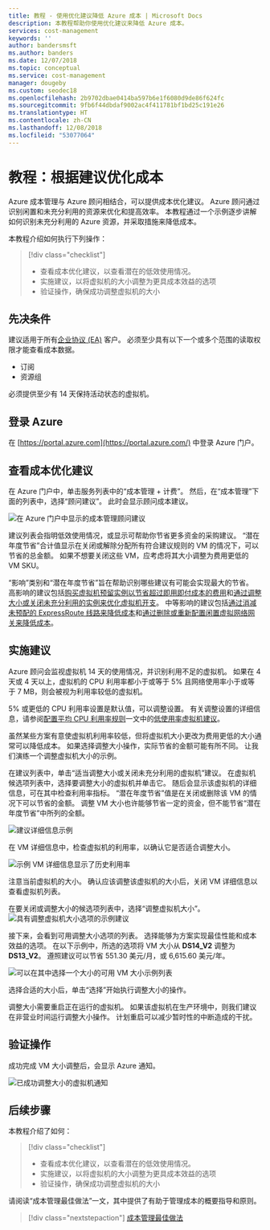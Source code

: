 ```yaml
---
title: 教程 - 使用优化建议降低 Azure 成本 | Microsoft Docs
description: 本教程帮助你使用优化建议来降低 Azure 成本。
services: cost-management
keywords: ''
author: bandersmsft
ms.author: banders
ms.date: 12/07/2018
ms.topic: conceptual
ms.service: cost-management
manager: dougeby
ms.custom: seodec18
ms.openlocfilehash: 2b9702dbae0414ba597b6e1f6080d9de86f624fc
ms.sourcegitcommit: 9fb6f44dbdaf9002ac4f411781bf1bd25c191e26
ms.translationtype: HT
ms.contentlocale: zh-CN
ms.lasthandoff: 12/08/2018
ms.locfileid: "53077064"
---
```

# <a name="tutorial-optimize-costs-from-recommendations"></a>教程：根据建议优化成本

Azure 成本管理与 Azure 顾问相结合，可以提供成本优化建议。 Azure 顾问通过识别闲置和未充分利用的资源来优化和提高效率。 本教程通过一个示例逐步讲解如何识别未充分利用的 Azure 资源，并采取措施来降低成本。

本教程介绍如何执行下列操作：

> [!div class="checklist"]
> * 查看成本优化建议，以查看潜在的低效使用情况。
> * 实施建议，以将虚拟机的大小调整为更具成本效益的选项
> * 验证操作，确保成功调整虚拟机的大小

## <a name="prerequisites"></a>先决条件
建议适用于所有[企业协议 (EA)](https://azure.microsoft.com/pricing/enterprise-agreement/) 客户。 必须至少具有以下一个或多个范围的读取权限才能查看成本数据。

- 订阅
- 资源组

必须提供至少有 14 天保持活动状态的虚拟机。

## <a name="sign-in-to-azure"></a>登录 Azure
在 [https://portal.azure.com](https://portal.azure.com/) 中登录 Azure 门户。

## <a name="view-cost-optimization-recommendations"></a>查看成本优化建议

在 Azure 门户中，单击服务列表中的“成本管理 + 计费”。 然后，在“成本管理”下面的列表中，选择“顾问建议”。 此时会显示顾问成本建议。

![在 Azure 门户中显示的成本管理顾问建议](./media/tutorial-acm-opt-recommendations/advisor-recommendations.png)

建议列表会指明低效使用情况，或显示可帮助你节省更多资金的采购建议。 “潜在年度节省”合计值显示在关闭或解除分配所有符合建议规则的 VM 的情况下，可以节省的总金额。 如果不想要关闭这些 VM，应考虑将其大小调整为费用更低的 VM SKU。

“影响”类别和“潜在年度节省”旨在帮助识别哪些建议有可能会实现最大的节省。 高影响的建议包括[购买虚拟机预留实例以节省超过即用即付成本的费用](../advisor/advisor-cost-recommendations.md#buy-reserved-virtual-machine-instances-to-save-money-over-pay-as-you-go-costs)和[通过调整大小或关闭未充分利用的实例来优化虚拟机开支](../advisor/advisor-cost-recommendations.md#optimize-virtual-machine-spend-by-resizing-or-shutting-down-underutilized-instances)。 中等影响的建议包括[通过消减未预配的 ExpressRoute 线路来降低成本](../advisor/advisor-cost-recommendations.md#reduce-costs-by-eliminating-unprovisioned-expressroute-circuits)和[通过删除或重新配置闲置虚拟网络网关来降低成本](../advisor/advisor-cost-recommendations.md#reduce-costs-by-deleting-or-reconfiguring-idle-virtual-network-gateways)。

## <a name="act-on-a-recommendation"></a>实施建议

Azure 顾问会监视虚拟机 14 天的使用情况，并识别利用不足的虚拟机。 如果在 4 天或 4 天以上，虚拟机的 CPU 利用率都小于或等于 5% 且网络使用率小于或等于 7 MB，则会被视为利用率较低的虚拟机。

5% 或更低的 CPU 利用率设置是默认值，可以调整设置。 有关调整设置的详细信息，请参阅[配置平均 CPU 利用率规则](../advisor/advisor-get-started.md#configure-the-average-cpu-utilization-rule-for-the-low-usage-virtual-machine-recommendation)一文中的[低使用率虚拟机建议](../advisor/advisor-get-started.md#configure-the-average-cpu-utilization-rule-for-the-low-usage-virtual-machine-recommendation)。

虽然某些方案有意使虚拟机利用率较低，但将虚拟机大小更改为费用更低的大小通常可以降低成本。 如果选择调整大小操作，实际节省的金额可能有所不同。 让我们演练一个调整虚拟机大小的示例。

在建议列表中，单击“适当调整大小或关闭未充分利用的虚拟机”建议。 在虚拟机候选项列表中，选择要调整大小的虚拟机并单击它。 随后会显示该虚拟机的详细信息，可在其中检查利用率指标。 “潜在年度节省”值是在关闭或删除该 VM 的情况下可以节省的金额。 调整 VM 大小也许能够节省一定的资金，但不能节省“潜在年度节省”中所列的全额。

![建议详细信息示例](./media/tutorial-acm-opt-recommendations/recommendation-details.png)

在 VM 详细信息中，检查虚拟机的利用率，以确认它是否适合调整大小。

![示例 VM 详细信息显示了历史利用率](./media/tutorial-acm-opt-recommendations/vm-details.png)

注意当前虚拟机的大小。 确认应该调整该虚拟机的大小后，关闭 VM 详细信息以查看虚拟机列表。

在要关闭或调整大小的候选项列表中，选择“调整虚拟机大小”。
![具有调整虚拟机大小选项的示例建议](./media/tutorial-acm-opt-recommendations/resize-vm.png)

接下来，会看到可用调整大小选项的列表。 选择能够为方案实现最佳性能和成本效益的选项。 在以下示例中，所选的选项将 VM 大小从 **DS14\_V2** 调整为 **DS13\_V2**。 遵照建议可以节省 551.30 美元/月，或 6,615.60 美元/年。

![可以在其中选择一个大小的可用 VM 大小示例列表](./media/tutorial-acm-opt-recommendations/choose-size.png)

选择合适的大小后，单击“选择”开始执行调整大小的操作。

调整大小需要重启正在运行的虚拟机。 如果该虚拟机在生产环境中，则我们建议在非营业时间运行调整大小操作。 计划重启可以减少暂时性的中断造成的干扰。

## <a name="verify-the-action"></a>验证操作

成功完成 VM 大小调整后，会显示 Azure 通知。

![已成功调整大小的虚拟机通知](./media/tutorial-acm-opt-recommendations/resized-notification.png)

## <a name="next-steps"></a>后续步骤

本教程介绍了如何：

> [!div class="checklist"]
> * 查看成本优化建议，以查看潜在的低效使用情况。
> * 实施建议，以将虚拟机的大小调整为更具成本效益的选项
> * 验证操作，确保成功调整虚拟机的大小

请阅读“成本管理最佳做法”一文，其中提供了有助于管理成本的概要指导和原则。

> [!div class="nextstepaction"]
> [成本管理最佳做法](cost-mgt-best-practices.md)
